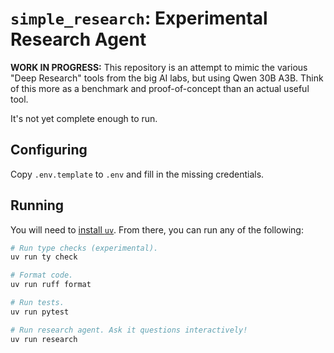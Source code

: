 # `simple_research`: Experimental Research Agent

**WORK IN PROGRESS:** This repository is an attempt to mimic the various "Deep Research" tools from the big AI labs, but using Qwen 30B A3B. Think of this more as a benchmark and proof-of-concept than an actual useful tool.

It's not yet complete enough to run.

## Configuring

Copy `.env.template` to `.env` and fill in the missing credentials.

## Running

You will need to [install `uv`](https://docs.astral.sh/uv/getting-started/installation/). From there, you can run any of the following:

```sh
# Run type checks (experimental).
uv run ty check

# Format code.
uv run ruff format

# Run tests.
uv run pytest

# Run research agent. Ask it questions interactively!
uv run research
```
